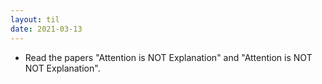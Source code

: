 ```yaml
---
layout: til
date: 2021-03-13
---
```

- Read the papers "Attention is NOT Explanation" and "Attention is NOT NOT Explanation".